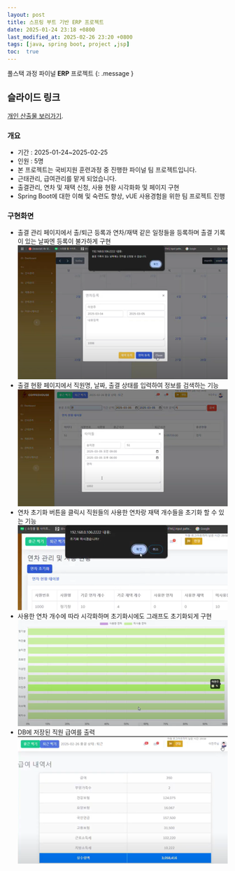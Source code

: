 ```yaml
---
layout: post
title: 스프링 부트 기반 ERP 프로젝트
date: 2025-01-24 23:18 +0800
last_modified_at: 2025-02-26 23:20 +0800
tags: [java, spring boot, project ,jsp]
toc:  true
---
```

 풀스택 과정 파이널 **ERP** 프로젝트
{: .message }

## 슬라이드 링크

[개인 산출물 보러가기](https://docs.google.com/presentation/d/1e_4T_wU4pqAiIaU78E76P5cY1PbcHTsW/edit#slide=idp1).


### 개요
- 기간 : 2025-01-24~2025-02-25
- 인원 : 5명
- 본 프로젝트는 국비지원 훈련과정 중 진행한 파이널 팀 프로젝트입니다. 
- 근태관리, 급여관리를 맡게 되었습니다.
- 출결관리, 연차 및 재택 신청, 사용 현황 시각화화 및 페이지 구현
- Spring  Boot에 대한 이해 및 숙련도 향상, vUE 사용경험을 위한 팀 프로젝트 진행

### 구현화면
- 출결 관리 페이지에서 출/퇴근 등록과 연차/재택 같은 일정들을 등록하며 출결 기록이 있는 날짜엔 등록이 불가하게 구현
![출결 관리](/출결%20근태.png "출결 관리")
- 출결 현황 페이지에서 직원명, 날짜, 출결 상태를 입력하여 정보를 검색하는 기능
![출결 현황 확인](/출결%20현황.png "출결 현환 확인")
- 연차 초기화 버튼을 클릭시 직원들의 사용한 연차랑 재택 개수들을 초기화 할 수 있는 기능
![연차 초기화](/연차%20초기화.png "연차 초기화")
- 사용한 연차 개수에 따라 시각화하며 초기화시에도 그래프도 초기화되게 구현
![연차 초기화 후의 그래프](/연차%20초기화%20후의%20그래프.png "연차 초기화 후의 그래프")
- DB에 저장된 직원 급여를 출력 
![직원별 급여내역서 출력](/급여.png "직원별 급여내역서 출력")
